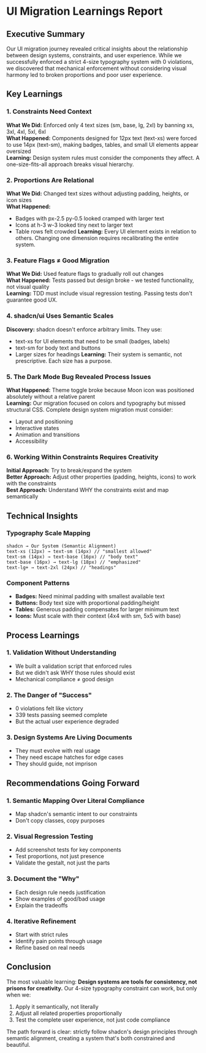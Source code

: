 # UI Migration Learnings Report

## Executive Summary
Our UI migration journey revealed critical insights about the relationship between design systems, constraints, and user experience. While we successfully enforced a strict 4-size typography system with 0 violations, we discovered that mechanical enforcement without considering visual harmony led to broken proportions and poor user experience.

## Key Learnings

### 1. Constraints Need Context
**What We Did:** Enforced only 4 text sizes (sm, base, lg, 2xl) by banning xs, 3xl, 4xl, 5xl, 6xl  
**What Happened:** Components designed for 12px text (text-xs) were forced to use 14px (text-sm), making badges, tables, and small UI elements appear oversized  
**Learning:** Design system rules must consider the components they affect. A one-size-fits-all approach breaks visual hierarchy.

### 2. Proportions Are Relational
**What We Did:** Changed text sizes without adjusting padding, heights, or icon sizes  
**What Happened:** 
- Badges with px-2.5 py-0.5 looked cramped with larger text
- Icons at h-3 w-3 looked tiny next to larger text
- Table rows felt crowded
**Learning:** Every UI element exists in relation to others. Changing one dimension requires recalibrating the entire system.

### 3. Feature Flags ≠ Good Migration
**What We Did:** Used feature flags to gradually roll out changes  
**What Happened:** Tests passed but design broke - we tested functionality, not visual quality  
**Learning:** TDD must include visual regression testing. Passing tests don't guarantee good UX.

### 4. shadcn/ui Uses Semantic Scales
**Discovery:** shadcn doesn't enforce arbitrary limits. They use:
- text-xs for UI elements that need to be small (badges, labels)
- text-sm for body text and buttons
- Larger sizes for headings
**Learning:** Their system is semantic, not prescriptive. Each size has a purpose.

### 5. The Dark Mode Bug Revealed Process Issues
**What Happened:** Theme toggle broke because Moon icon was positioned absolutely without a relative parent  
**Learning:** Our migration focused on colors and typography but missed structural CSS. Complete design system migration must consider:
- Layout and positioning
- Interactive states
- Animation and transitions
- Accessibility

### 6. Working Within Constraints Requires Creativity
**Initial Approach:** Try to break/expand the system  
**Better Approach:** Adjust other properties (padding, heights, icons) to work with the constraints  
**Best Approach:** Understand WHY the constraints exist and map semantically

## Technical Insights

### Typography Scale Mapping
```
shadcn → Our System (Semantic Alignment)
text-xs (12px) → text-sm (14px) // "smallest allowed"
text-sm (14px) → text-base (16px) // "body text"
text-base (16px) → text-lg (18px) // "emphasized"
text-lg+ → text-2xl (24px) // "headings"
```

### Component Patterns
- **Badges:** Need minimal padding with smallest available text
- **Buttons:** Body text size with proportional padding/height
- **Tables:** Generous padding compensates for larger minimum text
- **Icons:** Must scale with their context (4x4 with sm, 5x5 with base)

## Process Learnings

### 1. Validation Without Understanding
- We built a validation script that enforced rules
- But we didn't ask WHY those rules should exist
- Mechanical compliance ≠ good design

### 2. The Danger of "Success"
- 0 violations felt like victory
- 339 tests passing seemed complete
- But the actual user experience degraded

### 3. Design Systems Are Living Documents
- They must evolve with real usage
- They need escape hatches for edge cases
- They should guide, not imprison

## Recommendations Going Forward

### 1. Semantic Mapping Over Literal Compliance
- Map shadcn's semantic intent to our constraints
- Don't copy classes, copy purposes

### 2. Visual Regression Testing
- Add screenshot tests for key components
- Test proportions, not just presence
- Validate the gestalt, not just the parts

### 3. Document the "Why"
- Each design rule needs justification
- Show examples of good/bad usage
- Explain the tradeoffs

### 4. Iterative Refinement
- Start with strict rules
- Identify pain points through usage
- Refine based on real needs

## Conclusion

The most valuable learning: **Design systems are tools for consistency, not prisons for creativity.** Our 4-size typography constraint can work, but only when we:
1. Apply it semantically, not literally
2. Adjust all related properties proportionally
3. Test the complete user experience, not just code compliance

The path forward is clear: strictly follow shadcn's design principles through semantic alignment, creating a system that's both constrained and beautiful.